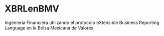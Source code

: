 # XBRLenBMV
Ingeniería Financiera utilizando el protocolo eXtensible Business Reporting Language en la Bolsa Mexicana de Valores
